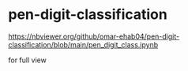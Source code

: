 # pen-digit-classification

https://nbviewer.org/github/omar-ehab04/pen-digit-classification/blob/main/pen_digit_class.ipynb

for full view
